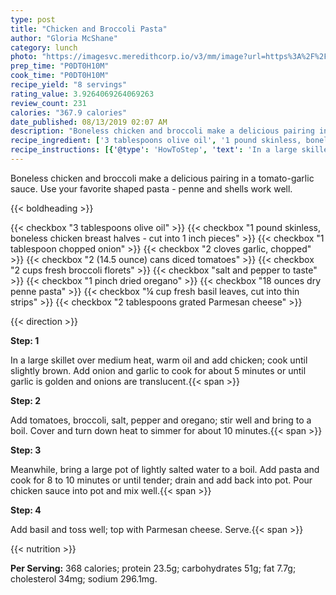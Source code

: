 ```yaml
---
type: post
title: "Chicken and Broccoli Pasta"
author: "Gloria McShane"
category: lunch
photo: "https://imagesvc.meredithcorp.io/v3/mm/image?url=https%3A%2F%2Fimages.media-allrecipes.com%2Fuserphotos%2F3523520.jpg"
prep_time: "P0DT0H10M"
cook_time: "P0DT0H10M"
recipe_yield: "8 servings"
rating_value: 3.9264069264069263
review_count: 231
calories: "367.9 calories"
date_published: 08/13/2019 02:07 AM
description: "Boneless chicken and broccoli make a delicious pairing in a tomato-garlic sauce. Use your favorite shaped pasta - penne and shells work well."
recipe_ingredient: ['3 tablespoons olive oil', '1 pound skinless, boneless chicken breast halves - cut into 1 inch pieces', '1 tablespoon chopped onion', '2 cloves garlic, chopped', '2 (14.5 ounce) cans diced tomatoes', '2 cups fresh broccoli florets', 'salt and pepper to taste', '1 pinch dried oregano', '18 ounces dry penne pasta', '¼ cup fresh basil leaves, cut into thin strips', '2 tablespoons grated Parmesan cheese']
recipe_instructions: [{'@type': 'HowToStep', 'text': 'In a large skillet over medium heat, warm oil and add chicken; cook until slightly brown. Add onion and garlic to cook for about 5 minutes or until garlic is golden and onions are translucent.\n'}, {'@type': 'HowToStep', 'text': 'Add tomatoes, broccoli, salt, pepper and oregano; stir well and bring to a boil. Cover and turn down heat to simmer for about 10 minutes.\n'}, {'@type': 'HowToStep', 'text': 'Meanwhile, bring a large pot of lightly salted water to a boil. Add pasta and cook for 8 to 10 minutes or until tender; drain and add back into pot. Pour chicken sauce into pot and mix well.\n'}, {'@type': 'HowToStep', 'text': 'Add basil and toss well; top with Parmesan cheese. Serve.\n'}]
---
```


Boneless chicken and broccoli make a delicious pairing in a tomato-garlic sauce. Use your favorite shaped pasta - penne and shells work well. 

{{< boldheading >}}

{{< checkbox "3 tablespoons olive oil" >}}
{{< checkbox "1 pound skinless, boneless chicken breast halves - cut into 1 inch pieces" >}}
{{< checkbox "1 tablespoon chopped onion" >}}
{{< checkbox "2 cloves garlic, chopped" >}}
{{< checkbox "2 (14.5 ounce) cans diced tomatoes" >}}
{{< checkbox "2 cups fresh broccoli florets" >}}
{{< checkbox "salt and pepper to taste" >}}
{{< checkbox "1 pinch dried oregano" >}}
{{< checkbox "18 ounces dry penne pasta" >}}
{{< checkbox "¼ cup fresh basil leaves, cut into thin strips" >}}
{{< checkbox "2 tablespoons grated Parmesan cheese" >}}


{{< direction >}}

**Step: 1**

In a large skillet over medium heat, warm oil and add chicken; cook until slightly brown. Add onion and garlic to cook for about 5 minutes or until garlic is golden and onions are translucent.{{< span >}}

**Step: 2**

Add tomatoes, broccoli, salt, pepper and oregano; stir well and bring to a boil. Cover and turn down heat to simmer for about 10 minutes.{{< span >}}

**Step: 3**

Meanwhile, bring a large pot of lightly salted water to a boil. Add pasta and cook for 8 to 10 minutes or until tender; drain and add back into pot. Pour chicken sauce into pot and mix well.{{< span >}}

**Step: 4**

Add basil and toss well; top with Parmesan cheese. Serve.{{< span >}}

{{< nutrition >}}

**Per Serving:** 368 calories; protein 23.5g; carbohydrates 51g; fat 7.7g; cholesterol 34mg; sodium 296.1mg.